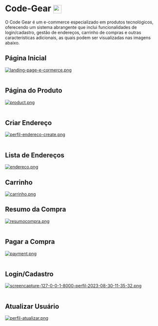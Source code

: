 <h1>Code-Gear <img src="https://img.icons8.com/?size=30&id=XrEFnp33pJYw&format=png" width="27" height="27" align="center"></img></h1>
O Code Gear é um e-commerce especializado em produtos tecnológicos, oferecendo um sistema abrangente que inclui funcionalidades de login/cadastro, gestão de endereços, carrinho de compras e outras características adicionais, as quais podem ser visualizadas nas imagens abaixo.

## Página Inicial

[![landing-page-e-cormerce.png](https://i.postimg.cc/XqDKmkgp/landing-page-e-cormerce.png)](https://postimg.cc/GTGssYVC)<br><br>


## Página do Produto
[![product.png](https://i.postimg.cc/P5bp8M8Y/product.png)](https://postimg.cc/w1vTCL2j)<br><br>


## Criar Endereço
[![perfil-endereco-create.png](https://i.postimg.cc/MHDZp9Lp/perfil-endereco-create.png)](https://postimg.cc/fSVQHfZG)<br><br>


## Lista de Endereços
[![endereco.png](https://i.postimg.cc/d080YMcc/endereco.png)](https://postimg.cc/4KxG6S3W)


## Carrinho
[![carrinho.png](https://i.postimg.cc/tgTHBLRz/carrinho.png)](https://postimg.cc/Bjdy67K8)


## Resumo da Compra
[![resumocompra.png](https://i.postimg.cc/dQd4SbMY/resumocompra.png)](https://postimg.cc/F1ryYnsW)<br><br>

## Pagar a Compra
[![payment.png](https://i.postimg.cc/CMGW1xQY/payment.png)](https://postimg.cc/DmzCpnhY)<br><br>

## Login/Cadastro
[![screencapture-127-0-0-1-8000-perfil-2023-08-30-11-35-32.png](https://i.postimg.cc/8CGx0S4J/screencapture-127-0-0-1-8000-perfil-2023-08-30-11-35-32.png)](https://postimg.cc/fVHHV16D)<br><br>


## Atualizar Usuário
[![perfil-atualizar.png](https://i.postimg.cc/9Fp97Pk6/perfil-atualizar.png)](https://postimg.cc/hfXhFmcs)
